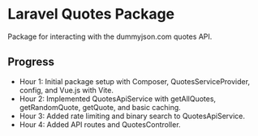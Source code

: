 # Laravel Quotes Package
Package for interacting with the dummyjson.com quotes API.

## Progress
- Hour 1: Initial package setup with Composer, QuotesServiceProvider, config, and Vue.js with Vite.
- Hour 2: Implemented QuotesApiService with getAllQuotes, getRandomQuote, getQuote, and basic caching.
- Hour 3: Added rate limiting and binary search to QuotesApiService.
- Hour 4: Added API routes and QuotesController.
